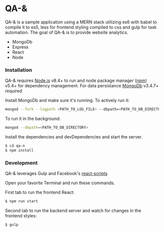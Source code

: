 # QA-&

QA-& is a sample application using a MERN stack utilizing es6 with babel to compile it to es5, less for frontend styling compiled to css and gulp for task automation. The goal of QA-& is to provide website analytics. 

  - MongoDb
  - Express
  - React
  - Node

### Installation

QA-& requires [Node.js](https://nodejs.org/) v8.4+ to run and node package manager ([npm](https://www.npmjs.com/)) v5.4+ for dependency management. 
For data persistance [MongoDb](https://www.mongodb.com/) v3.4.7+ required

Install MongoDb and make sure it's running. 
To actively run it:
```sh
mongod --fork --logpath <PATH_TO_LOG_FILE> --dbpath=<PATH_TO_DB_DIRECTORY>
```

To run it in the background:
```sh
mongod --dbpath=<PATH_TO_DB_DIRECTORY>
```
Install the dependencies and devDependencies and start the server.

```sh
$ cd qa-n
$ npm install
```
### Development

QA-& leverages Gulp and Facebook's [react-scripts](https://github.com/facebookincubator/create-react-app/tree/master/packages/react-scripts)

Open your favorite Terminal and run these commands.

First tab to run the frontend React:
```sh
$ npm run start
```

Second tab to run the backend server and watch for changes in the frontend styles:
```sh
$ gulp
```